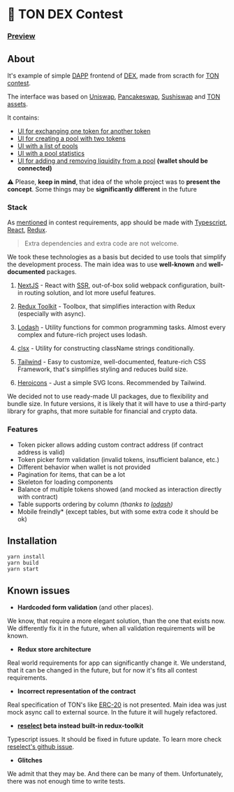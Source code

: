 # 💎 TON DEX Contest

### [Preview](https://shwiwkfvsuqdjza.vercel.app)

## About

It's example of simple [DAPP](https://en.wikipedia.org/wiki/Decentralized_application) frontend of [DEX](https://en.wikipedia.org/wiki/Decentralized_exchange), made from scracth for [TON contest](https://github.com/newton-blockchain/TIPs/issues/42#issue-1049286754).

The interface was based on [Uniswap](https://app.uniswap.org/#/swap), [Pancakeswap](https://pancakeswap.finance), [Sushiswap](https://app.sushi.com/swap) and [TON assets](https://ton.org/brand-assets).


It contains:

* [UI for exchanging one token for another token](https://shwiwkfvsuqdjza.vercel.app/swap)
* [UI for creating a pool with two tokens](https://shwiwkfvsuqdjza.vercel.app/pool/create)
* [UI with a list of pools](https://shwiwkfvsuqdjza.vercel.app/pools)
* [UI with a pool statistics](https://shwiwkfvsuqdjza.vercel.app/pool/cb7286c3-f71e-4cdc-a34b-1d0bed5c4506)
* [UI for adding and removing liquidity from a pool](https://shwiwkfvsuqdjza.vercel.app/pool/cb7286c3-f71e-4cdc-a34b-1d0bed5c4506/manage) **(wallet should be connected)**

⚠️ Please, **keep in mind**, that idea of the whole project was to **present the concept**. Some things may be **significantly different** in the future


### Stack

As [mentioned](https://github.com/newton-blockchain/TIPs/issues/42#issue-1049286754) in contest requirements, app should be made with [Typescript](https://www.typescriptlang.org), [React](https://reactjs.org), [Redux](https://redux.js.org).

> Extra dependencies and extra code are not welcome.

We took these technologies as a basis but decided to use tools that simplify the development process.
The main idea was to use **well-known** and **well-documented** packages.

1. [NextJS](https://nextjs.org) - React with 
[SSR](https://nextjs.org/docs/basic-features/pages#server-side-rendering),
out-of-box solid webpack configuration,
built-in routing solution, and lot more useful features.

2. [Redux Toolkit](https://redux-toolkit.js.org) - Toolbox, that simplifies interaction with Redux (especially with async).

3. [Lodash](https://lodash.com) - Utility functions for common programming tasks. Almost every complex and future-rich project uses lodash. 

4. [clsx](https://github.com/lukeed/clsx#readme) - Utility for constructing className strings conditionally.
5. [Tailwind](https://tailwindcss.com) - Easy to customize, well-documented, feature-rich CSS Framework, that's simplifies styling and reduces build size.
6. [Heroicons](https://heroicons.com) - Just a simple SVG Icons. Recommended by Tailwind.

We decided not to use ready-made UI packages, due to flexibility and bundle size.
In future versions, it is likely that it will have to use a third-party library for graphs, that more suitable for financial and crypto data.

### Features

* Token picker allows adding custom contract address (if contract address is valid)
* Token picker form validation (invalid tokens, insufficient balance, etc.)
* Different behavior when wallet is not provided
* Pagination for items, that can be a lot
* Skeleton for loading components
* Balance of multiple tokens showed (and mocked as interaction directly with contract)
* Table supports ordering by column _(thanks to [lodash](https://lodash.com))_
* Mobile freindly* (except tables, but with some extra code it should be ok)


## Installation

```
yarn install
yarn build
yarn start
```

## Known issues

* **Hardcoded form validation** (and other places).

We know, that require a more elegant solution, than the one that exists now.
We differently fix it in the future, when all validation requirements will be known.

* **Redux store architecture**

Real world requirements for app can significantly change it.
We understand, that it can be changed in the future, but for now it's fits all contest requirements.

* **Incorrect representation of the contract**

Real specification of TON's like [ERC-20](https://ethereum.org/en/developers/docs/standards/tokens/erc-20/) is not presented. 
Main idea was just mock async call to external source. In the future it will hugely refactored.

* **[reselect](https://github.com/reduxjs/reselect) beta instead built-in redux-toolkit**

Typescript issues. It should be fixed in future update. To learn more check [reselect's github issue](https://github.com/reduxjs/reselect/pull/545).

* **Glitches**

We admit that they may be. And there can be many of them.
Unfortunately, there was not enough time to write tests.
